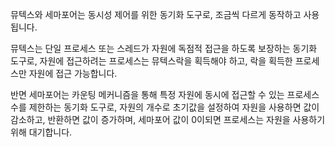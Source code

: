 뮤텍스와 세마포어는 동시성 제어를 위한 동기화 도구로, 조금씩 다르게 동작하고 사용됩니다.

뮤텍스는 단일 프로세스 또는 스레드가 자원에 독점적 접근을 하도록 보장하는 동기화 도구로,
자원에 접근하려는 프로세스는 뮤텍스락을 획득해야 하고, 락을 획득한 프로세스만 자원에 접근 가능합니다.

반면 세마포어는 카운팅 메커니즘을 통해 특정 자원에 동시에 접근할 수 있는 프로세스 수를 제한하는 동기화 도구로,
자원의 개수로 초기값을 설정하여 자원을 사용하면 값이 감소하고, 반환하면 값이 증가하며,
세마포어 값이 0이되면 프로세스는 자원을 사용하기 위해 대기합니다.
